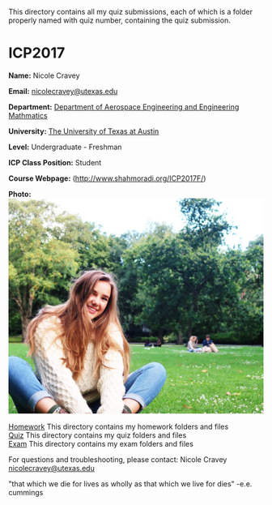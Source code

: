 This directory contains all my quiz submissions, each of which is a folder properly named with quiz number, containing the quiz submission.

# ICP2017

__Name:__ Nicole Cravey

__Email:__ nicolecravey@utexas.edu

__Department:__ [Department of Aerospace Engineering and Engineering Mathmatics](http://www.ae.utexas.edu)

__University:__ [The University of Texas at Austin](https://www.utexas.edu)

__Level:__ Undergraduate - Freshman

__ICP Class Position:__ Student

__Course Webpage:__ (http://www.shahmoradi.org/ICP2017F/)

__Photo:__ 
![Nicole Cravey](https://github.com/nicolecravey/ICP2017/blob/master/IMG_7405.JPG)

[Homework](Homework) This directory contains my homework folders and files  
[Quiz](Quiz) This directory contains my quiz folders and files  
[Exam](Exam) This directory contains my exam folders and files  

For questions and troubleshooting, please contact:
Nicole Cravey
nicolecravey@utexas.edu

"that which we die for lives as wholly as that which we live for dies"
-e.e. cummings
